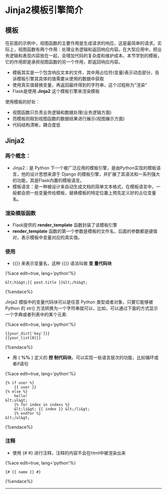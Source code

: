 # Jinja2模板引擎简介

## 模板

在前面的示例中，视图函数的主要作用是生成请求的响应，这是最简单的请求。实际上，视图函数有两个作用：处理业务逻辑和返回响应内容。在大型应用中，把业务逻辑和表现内容放在一起，会增加代码的复杂度和维护成本。本节学到的模板，它的作用即是承担视图函数的另一个作用，即返回响应内容。

  * 模板其实是一个包含响应文本的文件，其中用占位符\(变量\)表示动态部分，告诉模板引擎其具体的值需要从使用的数据中获取
  * 使用真实值替换变量，再返回最终得到的字符串，这个过程称为"渲染"
  * Flask是使用 **Jinja2** 这个模板引擎来渲染模板

使用模板的好处：

  * 视图函数只负责业务逻辑和数据处理\(业务逻辑方面\)
  * 而模板则取到视图函数的数据结果进行展示\(视图展示方面\)
  * 代码结构清晰，耦合度低

## Jinja2

### 两个概念：

  * Jinja2：是 Python 下一个被广泛应用的模板引擎，是由Python实现的模板语言，他的设计思想来源于 Django 的模板引擎，并扩展了其语法和一系列强大的功能，其是Flask内置的模板语言。
  * 模板语言：是一种被设计来自动生成文档的简单文本格式，在模板语言中，一般都会把一些变量传给模板，替换模板的特定位置上预先定义好的占位变量名。

### 渲染模版函数

  * Flask提供的 **render\_template** 函数封装了该模板引擎
  * **render\_template** 函数的第一个参数是模板的文件名，后面的参数都是键值对，表示模板中变量对应的真实值。

### 使用

  * \{\{\}\} 来表示变量名，这种 \{\{\}\} 语法叫做 **变 量代码块**

{%ace edit=true, lang='python'%}

    &lt;h1&gt;{{ post.title }}&lt;/h1&gt;
    
{%endace%}

Jinja2 模版中的变量代码块可以是任意 Python 类型或者对象，只要它能够被 Python 的 str\(\)
方法转换为一个字符串就可以，比如，可以通过下面的方式显示一个字典或者列表中的某个元素:

{%ace edit=true, lang='python'%}

    {{your_dict['key']}}
    {{your_list[0]}}
    
{%endace%}

  * 用 \{ **%%** \} 定义的 **控 制代码块**，可以实现一些语言层次的功能，比如循环或者if语句

{%ace edit=true, lang='python'%}

    {% if user %}
        {{ user }}
    {% else %}
        hello!
    &lt;ul&gt;
        {% for index in indexs %}
        &lt;li&gt; {{ index }} &lt;/li&gt;
        {% endfor %}
    &lt;/ul&gt;
    
{%endace%}

### 注释

  * 使用 \{\# \#\} 进行注释，注释的内容不会在html中被渲染出来

{%ace edit=true, lang='python'%}

    {# {{ name }} #}
    
{%endace%}

____

